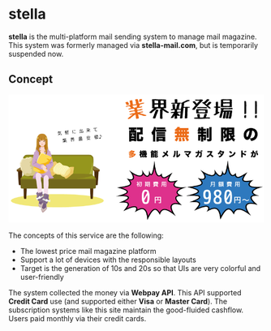 # stella

**stella** is the multi-platform mail sending system to manage mail magazine.
This system was formerly managed via **stella-mail.com**, but is temporarily suspended now.

## Concept

![stella topboard](https://github.com/ryoxsakai/stella/blob/master/topboard.png?raw=true)

The concepts of this service are the following:
- The lowest price mail magazine platform
- Support a lot of devices with the responsible layouts
- Target is the generation of 10s and 20s so that UIs are very colorful and user-friendly

The system collected the money via **Webpay API**.
This API supported **Credit Card** use (and supported either **Visa** or **Master Card**).
The subscription systems like this site maintain the good-fluided cashflow.
Users paid monthly via their credit cards.
